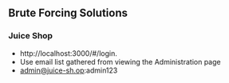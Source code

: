 ## Brute Forcing Solutions
### Juice Shop
* http://localhost:3000/#/login.
* Use email list gathered from viewing the Administration page
* admin@juice-sh.op:admin123
